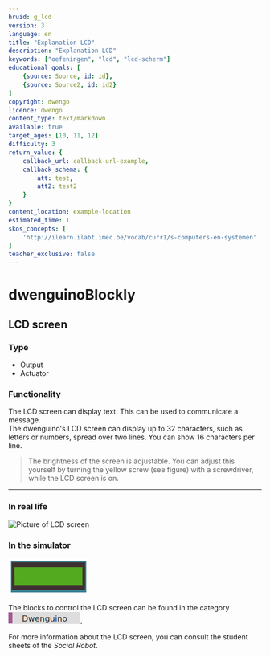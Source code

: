 ```yaml
---
hruid: g_lcd
version: 3
language: en
title: "Explanation LCD"
description: "Explanation LCD"
keywords: ["oefeningen", "lcd", "lcd-scherm"]
educational_goals: [
    {source: Source, id: id}, 
    {source: Source2, id: id2}
]
copyright: dwengo
licence: dwengo
content_type: text/markdown
available: true
target_ages: [10, 11, 12]
difficulty: 3
return_value: {
    callback_url: callback-url-example,
    callback_schema: {
        att: test,
        att2: test2
    }
}
content_location: example-location
estimated_time: 1
skos_concepts: [
    'http://ilearn.ilabt.imec.be/vocab/curr1/s-computers-en-systemen'
]
teacher_exclusive: false
---
```

# dwenguinoBlockly
## LCD screen

### Type
- Output
- Actuator

### Functionality
The LCD screen can display text. This can be used to communicate a message.<br>
The dwenguino's LCD screen can display up to 32 characters, such as letters or numbers, spread over two lines. You can show 16 characters per line. 

> The brightness of the screen is adjustable. You can adjust this yourself by turning the yellow screw (see figure) with a screwdriver, while the LCD screen is on.

***

### In real life

![](embed/dwenguino_lcd.png "Picture of LCD screen")

### In the simulator

![](embed/lcd.png "Picture of LCD screen")

The blocks to control the LCD screen can be found in the category ![](embed/cat_dwenguino.png "dwenguino category").

<div class="alert alert-box alert-success">
For more information about the LCD screen, you can consult the student sheets of the <em>Social Robot</em>.
</div>